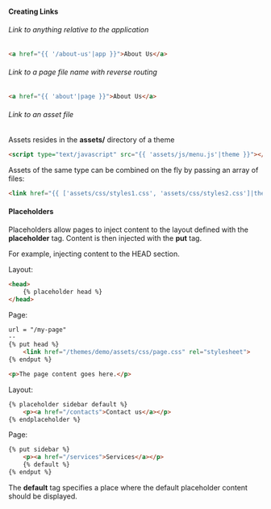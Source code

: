 #### Creating Links

###### Link to anything relative to the application

```html
<a href="{{ '/about-us'|app }}">About Us</a>
```

###### Link to a page file name with reverse routing

```html
<a href="{{ 'about'|page }}">About Us</a>
```

###### Link to an asset file

Assets resides in the **assets/** directory of a theme

```html
<script type="text/javascript" src="{{ 'assets/js/menu.js'|theme }}"></script>
```

Assets of the same type can be combined on the fly by passing an array of files:

```html
<link href="{{ ['assets/css/styles1.css', 'assets/css/styles2.css']|theme }}" rel="stylesheet">
```

#### Placeholders

Placeholders allow pages to inject content to the layout defined with the **placeholder** tag. Content is then injected with the **put** tag.

For example, injecting content to the HEAD section.

Layout:

```html
<head>
    {% placeholder head %}
</head>
```

Page:
```html
url = "/my-page"
--
{% put head %}
    <link href="/themes/demo/assets/css/page.css" rel="stylesheet">
{% endput %}

<p>The page content goes here.</p>
```

Layout:

```html
{% placeholder sidebar default %}
    <p><a href="/contacts">Contact us</a></p>
{% endplaceholder %}
```

Page:

```html
{% put sidebar %}
    <p><a href="/services">Services</a></p>
    {% default %}
{% endput %}
```

The **default** tag specifies a place where the default placeholder content should be displayed.
